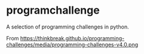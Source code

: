 # programchallenge
A selection of programming challenges in python.

From https://thinkbreak.github.io/programming-challenges/media/programming-challenges-v4.0.png
